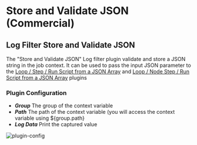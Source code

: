 # Store and Validate JSON (Commercial)

## Log Filter Store and Validate JSON

The "Store and Validate JSON" Log filter plugin validate and store a JSON string in the job context. 
It can be used to pass the input JSON parameter to the [Loop / Step / Run Script from a JSON Array](/manual/workflow-steps/loop-plugins.md)  and [Loop / Node Step / Run Script from a JSON Array](/manual/node-steps/loop-plugins.md)  plugins

### Plugin Configuration

* **_Group_** The group of the context variable
* **_Path_** The path of the context variable (you will access the context variable using ${group.path}
* **_Log Data_** Print the captured value

![plugin-config](/assets/img/loop-log-filter.png)
